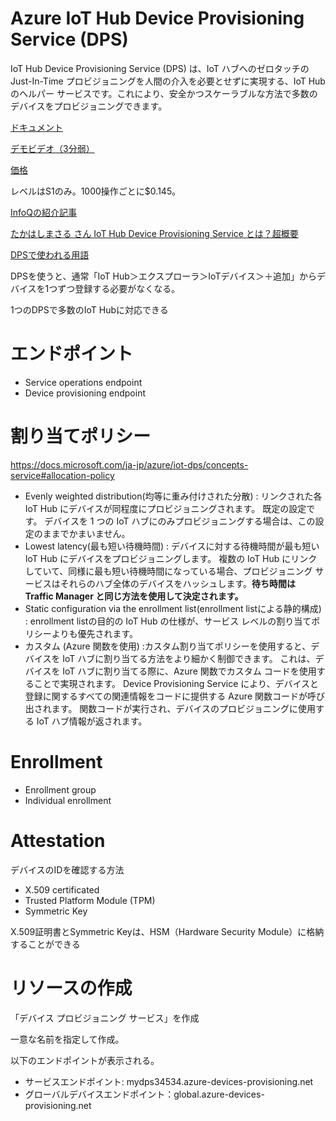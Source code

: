 # Azure IoT Hub Device Provisioning Service (DPS)

IoT Hub Device Provisioning Service (DPS) は、IoT ハブへのゼロタッチの Just-In-Time プロビジョニングを人間の介入を必要とせずに実現する、IoT Hub のヘルパー サービスです。これにより、安全かつスケーラブルな方法で多数のデバイスをプロビジョニングできます。


[ドキュメント](https://docs.microsoft.com/ja-jp/azure/iot-dps/)

[デモビデオ（3分弱）](https://azure.microsoft.com/ja-jp/resources/videos/iot-hub-dps-demo/)

[価格](https://azure.microsoft.com/ja-jp/pricing/details/iot-hub/)

レベルはS1のみ。1000操作ごとに$0.145。

[InfoQの紹介記事](https://www.infoq.com/jp/news/2018/01/azure-iot-provisioning-available/)

[たかはしまさる さん IoT Hub Device Provisioning Service とは？超概要](https://qiita.com/mstakaha1113/items/231c859d7427b466d4ad)


[DPSで使われる用語](https://docs.microsoft.com/ja-jp/azure/iot-dps/concepts-service)

DPSを使うと、通常「IoT Hub＞エクスプローラ＞IoTデバイス＞＋追加」からデバイスを1つずつ登録する必要がなくなる。

1つのDPSで多数のIoT Hubに対応できる

# エンドポイント

- Service operations endpoint
- Device provisioning endpoint

# 割り当てポリシー

https://docs.microsoft.com/ja-jp/azure/iot-dps/concepts-service#allocation-policy

- Evenly weighted distribution(均等に重み付けされた分散) : リンクされた各 IoT Hub にデバイスが同程度にプロビジョニングされます。 既定の設定です。 デバイスを 1 つの IoT ハブにのみプロビジョニングする場合は、この設定のままでかまいません。
- Lowest latency(最も短い待機時間) : デバイスに対する待機時間が最も短い IoT Hub にデバイスをプロビジョニングします。 複数の IoT Hub にリンクしていて、同様に最も短い待機時間になっている場合、プロビジョニング サービスはそれらのハブ全体のデバイスをハッシュします。**待ち時間は Traffic Manager と同じ方法を使用して決定されます。**
- Static configuration via the enrollment list(enrollment listによる静的構成) : enrollment listの目的の IoT Hub の仕様が、サービス レベルの割り当てポリシーよりも優先されます。
- カスタム (Azure 関数を使用) :カスタム割り当てポリシーを使用すると、デバイスを IoT ハブに割り当てる方法をより細かく制御できます。 これは、デバイスを IoT ハブに割り当てる際に、Azure 関数でカスタム コードを使用することで実現されます。 Device Provisioning Service により、デバイスと登録に関するすべての関連情報をコードに提供する Azure 関数コードが呼び出されます。 関数コードが実行され、デバイスのプロビジョニングに使用する IoT ハブ情報が返されます。

# Enrollment

- Enrollment group
- Individual enrollment

# Attestation 


デバイスのIDを確認する方法

- X.509 certificated
- Trusted Platform Module (TPM)
- Symmetric Key

X.509証明書とSymmetric Keyは、HSM（Hardware Security Module）に格納することができる

# リソースの作成

「デバイス プロビジョニング サービス」を作成

一意な名前を指定して作成。

以下のエンドポイントが表示される。

- サービスエンドポイント: mydps34534.azure-devices-provisioning.net
- グローバルデバイスエンドポイント：global.azure-devices-provisioning.net
